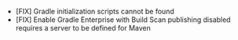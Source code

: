 - [FIX] Gradle initialization scripts cannot be found
- [FIX] Enable Gradle Enterprise with Build Scan publishing disabled requires a server to be defined for Maven

